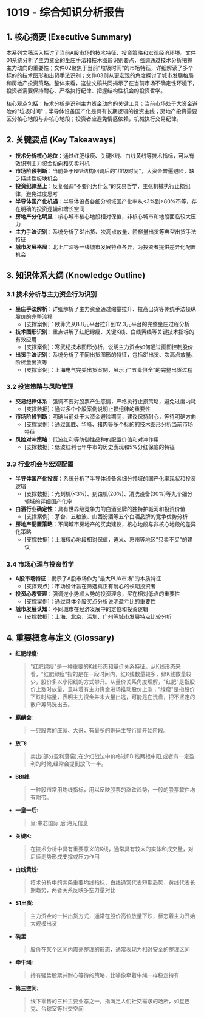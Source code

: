 # 1019 - 综合知识分析报告

## 1. 核心摘要 (Executive Summary)

本系列文稿深入探讨了当前A股市场的技术特征、投资策略和宏观经济环境。文件01系统分析了主力资金的坐庄手法和技术图形识别要点，强调通过技术分析把握主力动向的重要性；文件02聚焦于当前"垃圾时间"的市场特征，详细解读了多个标的的技术图形和出货手法识别；文件03则从更宏观的角度探讨了城市发展格局和房地产投资策略。整体来看，这些文稿共同揭示了在当前市场不确定性环境下，投资者需要保持耐心、严格执行纪律、把握结构性机会的投资哲学。

核心观点包括：技术分析是识别主力资金动向的关键工具；当前市场处于大资金避险的"垃圾时间"；半导体设备国产化是具有长期逻辑的投资主线；房地产投资需要区分核心地段与非核心地段；投资者应避免情感依赖，机械执行交易纪律。

## 2. 关键要点 (Key Takeaways)

- **技术分析核心地位**：通过红肥绿瘦、关键K线、白线黄线等技术指标，可以有效识别主力资金动向和买卖时机
- **市场阶段判断**：当前处于N型结构回调后的"垃圾时间"，大资金普遍避险，缺乏持续性板块机会
- **投资纪律至上**：反复强调"不要问为什么"的交易哲学，主张机械执行止损纪律，避免过度思考
- **半导体国产化机遇**：半导体设备各细分领域国产化率从<3%到>80%不等，存在明确的投资逻辑和增长空间
- **房地产分化明显**：核心城市核心地段相对保值，非核心城市和地段面临较大压力
- **主力手法识别**：系统分析了S1出货、次高点放量、阶梯量出货等典型出货手法特征
- **城市发展格局**：北上广深等一线城市发展特点各异，为投资者提供差异化配置机会

## 3. 知识体系大纲 (Knowledge Outline)

### 3.1 技术分析与主力资金行为识别
   - **坐庄手法解析**：详细解析了主力资金通过缩量拉升、拉高出货等传统手法操纵股价的完整流程
     - [支撑案例]：欧菲光从8.8元平台拉升到12.3元平台的完整坐庄过程分析
   - **技术图形识别**：重点讲解了红肥绿瘦、关键K线、白线黄线等关键技术指标的有效应用
     - [支撑案例]：寒武纪技术图形分析，说明主力资金如何通过画图控制股价
   - **出货手法识别**：系统分析了不同出货图形的特征，包括S1出货、次高点放量、阶梯量出货等
     - [支撑案例]：上海电气完美出货案例，展示了"五毒俱全"的完整出货过程

### 3.2 投资策略与风险管理
   - **交易纪律体系**：强调不要对股票产生感情，严格执行止损策略，避免过度内耗
     - [支撑数据]：通过多个个股案例说明止损纪律的重要性
   - **市场阶段判断**：明确当前处于大资金避险期间，建议保持耐心，等待明确方向
     - [支撑案例]：通过国胜、华峰、猪肉等多个标的的技术图形分析当前市场特征
   - **风险对冲策略**：低波红利等防御性品种的配置价值和对冲作用
     - [支撑数据]：低波红利七年牛市的历史表现和5%分红保底的特征

### 3.3 行业机会与宏观配置
   - **半导体国产化投资**：系统分析了半导体设备各细分领域的国产化率现状和投资逻辑
     - [支撑数据]：光刻机(<3%)、刻蚀机(20%)、清洗设备(30%)等九个细分领域的详细国产化率
   - **白酒行业确定性**：具有世界级竞争力的白酒品牌的独特护城河和投资价值
     - [支撑案例]：茅台、五粮液、山西汾酒等五个白酒品牌的竞争优势分析
   - **房地产配置策略**：不同城市房地产的买卖建议，核心地段与非核心地段的差异化策略
     - [支撑数据]：上海核心地段相对保值，遵义、惠州等地区"只卖不买"的建议

### 3.4 市场心理与投资哲学
   - **A股市场特征**：揭示了A股市场作为"最大PUA市场"的本质特征
     - [支撑观点]：市场设计旨在筛选真正有耐心的长期投资者
   - **投资心态管理**：强调逆小势顺大势的投资理念，买在相对低点的重要性
     - [支撑案例]：通过具体个股买点分析说明盈亏比的重要性
   - **城市发展认知**：不同城市在经济发展中的定位和投资逻辑
     - [支撑数据]：上海、北京、深圳、广州等城市发展特点比较分析

## 4. 重要概念与定义 (Glossary)

- **红肥绿瘦**: 
  > "红肥绿瘦"是一种重要的K线形态和量价关系特征。从K线形态来看，"红肥绿瘦"指的是在一段时间内，红K线数量较多，绿K线数量较少，股价多以小阳线的方式攀升。从量价关系角度理解，"红肥"是指股价上涨时放量，意味着有主力资金进场推动股价上涨；"绿瘦"是指股价下跌时缩量，表明主力资金并未大量出逃，可能是在洗盘，把不坚定的散户筹码洗出去。

- **麒麟会**: 
  > 一只股票的庄家、大哥，有最多的筹码主导行情开始阶段。

- **放飞**: 
  > 卖出(部分盈利落袋),在少妇战法中价格过BBI线两根中阳,或者有一定盈利的时候,经常会提到放飞一半。

- **BBI线**: 
  > 一种股市常用均线指标，用以反映股票的涨跌趋势，一般的股票软件均有附带。

- **一皇一后**: 
  > 皇:中芯国际 后:海光信息

- **关键K**: 
  > 在技术分析中具有重要意义的K线，通常具有较大的实体和成交量，对后续走势形成支撑或压力作用

- **白线黄线**: 
  > 技术分析中的两条重要均线指标，白线通常代表短期趋势，黄线代表长期趋势，两者关系反映多空力量对比

- **S1出货**: 
  > 主力资金的一种出货方式，通常在股价高位放量下跌，标志着主力开始大规模出货

- **碗里**: 
  > 股价在某个区间内震荡整理的形态，通常表现为相对安全的整理区间

- **牵牛绳**: 
  > 持有强势股票并耐心等待的策略，比喻像牵着牛绳一样稳定持有

- **第三空间**: 
  > 线下零售的三种主要业态之一，指满足人们社交需求的场所，如星巴克、台球室等社交空间